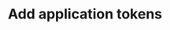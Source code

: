 ---
title: Add application tokens
excerpt: The method is used for adding application tokens.
api:
  file: yespo.json
  operationId: addAppTokens
hidden: false
---